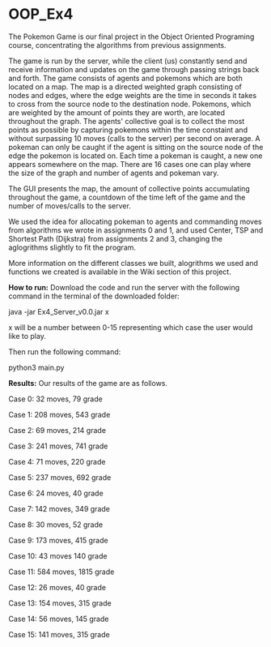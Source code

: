# OOP_Ex4

The Pokemon Game is our final project in the Object Oriented Programing course, concentrating the algorithms from previous assignments. 

The game is run by the server, while the client (us) constantly send and receive information and updates on the game through passing strings back and forth. 
The game consists of agents and pokemons which are both located on a map. The map is a directed weighted graph consisting of nodes and edges, where the edge weights are the time in seconds it takes to cross from the source node to the destination node. Pokemons, which are weighted by the amount of points they are worth, are located throughout the graph. The agents' collective goal is to collect the most points as possible by capturing pokemons within the time constaint and without surpassing 10 moves (calls to the server) per second on average. A pokeman can only be caught if the agent is sitting on the source node of the edge the pokemon is located on. Each time a pokeman is caught, a new one appears somewhere on the map. There are 16 cases one can play where the size of the graph and number of agents and pokeman vary. 

The GUI presents the map, the amount of collective points accumulating throughout the game, a countdown of the time left of the game and the number of moves/calls to the server. 

We used the idea for allocating pokeman to agents and commanding moves from algorithms we wrote in assignments 0 and 1, and used Center, TSP and Shortest Path (Dijkstra) from assignments 2 and 3, changing the aglogrithms slightly to fit the program. 


More information on the different classes we built, alogrithms we used and functions we created is available in the Wiki section of this project. 

**How to run:** Download the code and run the server with the following command in the terminal of the downloaded folder:

java -jar Ex4_Server_v0.0.jar x 

x will be a number between 0-15 representing which case the user would like to play. 


Then run the following command:

python3 main.py

**Results:** Our results of the game are as follows.

Case 0: 32 moves, 79 grade

Case 1: 208 moves, 543 grade

Case 2: 69 moves, 214 grade

Case 3: 241 moves, 741 grade

Case 4: 71 moves, 220 grade

Case 5: 237 moves, 692 grade

Case 6: 24 moves, 40 grade

Case 7: 142 moves, 349 grade

Case 8: 30 moves, 52 grade

Case 9: 173 moves, 415 grade

Case 10: 43 moves 140 grade

Case 11: 584 moves, 1815 grade

Case 12: 26 moves, 40 grade

Case 13: 154 moves, 315 grade

Case 14: 56 moves, 145 grade

Case 15: 141 moves, 315 grade


